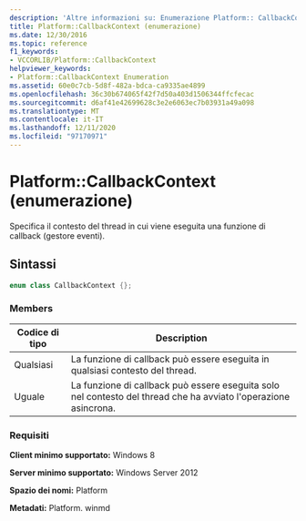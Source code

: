 ```yaml
---
description: 'Altre informazioni su: Enumerazione Platform:: CallbackContext'
title: Platform::CallbackContext (enumerazione)
ms.date: 12/30/2016
ms.topic: reference
f1_keywords:
- VCCORLIB/Platform::CallbackContext
helpviewer_keywords:
- Platform::CallbackContext Enumeration
ms.assetid: 60e0c7cb-5d8f-482a-bdca-ca9335ae4899
ms.openlocfilehash: 36c30b674065f42f7d50a403d1506344ffcfecac
ms.sourcegitcommit: d6af41e42699628c3e2e6063ec7b03931a49a098
ms.translationtype: MT
ms.contentlocale: it-IT
ms.lasthandoff: 12/11/2020
ms.locfileid: "97170971"
---
```

# <a name="platformcallbackcontext-enumeration"></a>Platform::CallbackContext (enumerazione)

Specifica il contesto del thread in cui viene eseguita una funzione di callback (gestore eventi).

## <a name="syntax"></a>Sintassi

```cpp
enum class CallbackContext {};
```

### <a name="members"></a>Members

|Codice di tipo|Description|
|---------------|-----------------|
|Qualsiasi|La funzione di callback può essere eseguita in qualsiasi contesto del thread.|
|Uguale|La funzione di callback può essere eseguita solo nel contesto del thread che ha avviato l'operazione asincrona.|

### <a name="requirements"></a>Requisiti

**Client minimo supportato:** Windows 8

**Server minimo supportato:** Windows Server 2012

**Spazio dei nomi:** Platform

**Metadati:** Platform. winmd
